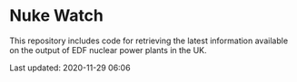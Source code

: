 # Nuke Watch

This repository includes code for retrieving the latest information available on the output of EDF nuclear power plants in the UK.

Last updated: 2020-11-29 06:06